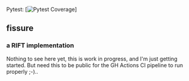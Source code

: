 
Pytest: [![Pytest Coverage](https://ckuhtz.github.io/fissure/coverage.svg)]

## fissure 
### a RIFT implementation

Nothing to see here yet, this is work in progress, and I'm just getting started.  But need this to be public for the GH Actions CI pipeline to run properly ;-)..